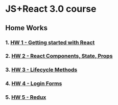 # JS+React 3.0 course
## Home Works

### 1. [HW 1 - Getting started with React](https://github.com/vadimys/JS-React/tree/master/React/home-works/src/pages/hw1)
### 2. [HW 2 - React Components, State, Props](https://github.com/vadimys/JS-React/tree/master/React/home-works/src/pages/hw2)
### 3. [HW 3 - Lifecycle Methods](https://github.com/vadimys/JS-React/tree/master/React/home-works/src/pages/hw3)
### 4. [HW 4 - Login Forms](https://github.com/vadimys/JS-React/tree/master/React/home-works/src/pages/hw4)
### 5. [HW 5 - Redux](https://github.com/vadimys/JS-React/tree/master/React/home-works/src/pages/hw5)
